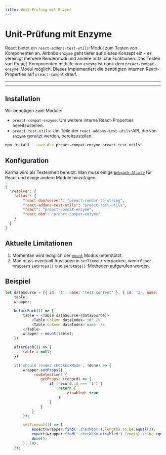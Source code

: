 ```yaml
---
title: Unit-Prüfung mit Enzyme
---
```


# Unit-Prüfung mit Enzyme

React bietet ein `react-addons-test-utils`-Modul zum Testen von Komponenten an. Airbnbs `enzyme` geht tiefer auf dieses Konzept ein - es vereinigt mehrere Rendermodi und andere nützliche Funktionen. Das Testen von Preact-Komponenten mithilfe von `enzyme` ist dank dem `preact-compat-enzyme`-Modul möglich. Dieses implementiert die benötigten internen React-Properties auf `preact-compat` drauf.

---

<div><toc></toc></div>

---

## Installation

Wir benötigen zwei Module:

- `preact-compat-enzyme`: Um weitere interne React-Properties bereitzustellen.
- `preact-test-utils`: Um Teile der `react-addons-test-utils`-API, die von `enzyme` genutzt werden, bereitzustellen.

```bash
npm install --save-dev preact-compat-enzyme preact-test-utils
```

## Konfiguration

Karma wird als Testeinheit benutzt. Man muss einige [`Webpack-Aliase`](https://github.com/webpack-contrib/karma-webpack#usage) für React und einige andere Module hinzufügen:

```json
{
  "resolve": {
    "alias": {
        "react-dom/server": "preact-render-to-string",
        "react-addons-test-utils": "preact-test-utils",
        "react": "preact-compat-enzyme",
        "react-dom": "preact-compat-enzyme"
    }
  }
}
```

## Aktuelle Limitationen

1. Momentan wird lediglich der [`mount`](http://airbnb.io/enzyme/docs/api/mount.html) Modus unterstützt.
2. Man muss eventuell Aussagen in `setTimeout` verpacken, wenn `React Wrapper`s `setProps()` und `serState()`-Methoden aufgerufen werden.


## Beispiel

```js
let dataSource = [{ id: '1', name: 'test-content' }, { id: '2', name: 'test-content' }],
    table,
    wrapper;

    beforeEach(() => {
        table = <Table dataSource={dataSource}>
            <Table.Column dataIndex='id' />
            <Table.Column dataIndex='name' />
        </Table>
        wrapper = mount(table);
    })

    afterEach(() => {
        table = null;
    })

    it('should render checkboxMode', (done) => {
        wrapper.setProps({
             rowSelection: {
                getProps: (record) => {
                    if (record.id === '1') {
                        return {
                            disabled: true
                        }
                    }
                }
            }
        });

        setTimeout(() => {
            expect(wrapper.find('.checkbox').length).to.be.equal(3);
            expect(wrapper.find('.checkbox.disabled').length).to.be.equal(1);
            done();
        }, 10);
    });
```
